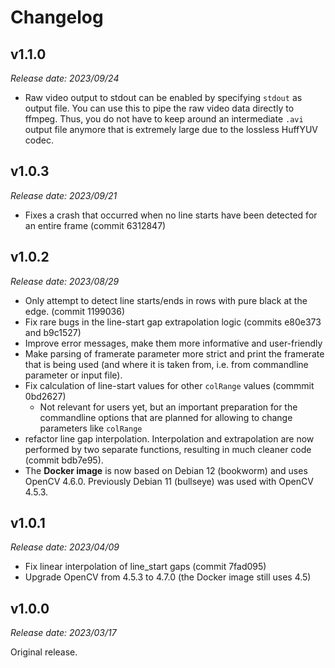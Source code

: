 # Changelog

## v1.1.0

*Release date: 2023/09/24*

* Raw video output to stdout can be enabled by specifying `stdout` as output file. You can use this
  to pipe the raw video data directly to ffmpeg. Thus, you do not have to keep around an intermediate
  `.avi` output file anymore that is extremely large due to the lossless HuffYUV codec.

## v1.0.3

*Release date: 2023/09/21*

* Fixes a crash that occurred when no line starts have been detected for an entire frame (commit 6312847)

## v1.0.2

*Release date: 2023/08/29*

* Only attempt to detect line starts/ends in rows with pure black at the edge. (commit 1199036)
* Fix rare bugs in the line-start gap extrapolation logic (commits e80e373 and b9c1527)
* Improve error messages, make them more informative and user-friendly
* Make parsing of framerate parameter more strict and print the framerate that is being used (and
  where it is taken from, i.e. from commandline parameter or input file).
* Fix calculation of line-start values for other `colRange` values (commmit 0bd2627)
  * Not relevant for users yet, but an important preparation for the commandline options
    that are planned for allowing to change parameters like `colRange`
* refactor line gap interpolation. Interpolation and extrapolation are now performed by
  two separate functions, resulting in much cleaner code (commit bdb7e95).
* The **Docker image** is now based on Debian 12 (bookworm) and uses OpenCV 4.6.0. Previously
  Debian 11 (bullseye) was used with OpenCV 4.5.3.

## v1.0.1

*Release date: 2023/04/09*
 
* Fix linear interpolation of line_start gaps (commit 7fad095)
* Upgrade OpenCV from 4.5.3 to 4.7.0 (the Docker image still uses 4.5)

## v1.0.0

*Release date: 2023/03/17*

Original release.
